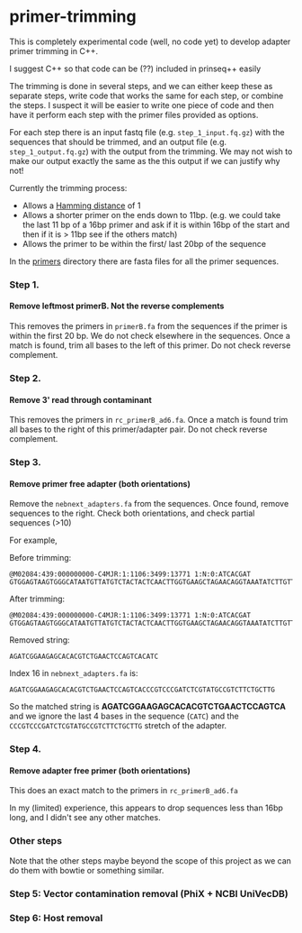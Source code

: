 # primer-trimming

This is completely experimental code (well, no code yet) to develop adapter primer trimming in C++.

I suggest C++ so that code can be (??) included in prinseq++ easily

The trimming is done in several steps, and we can either keep these as separate steps, write code that works the same for each step, or combine the steps. I suspect it will be easier to write one piece of code and then have it perform each step with the primer files provided as options.

For each step there is an input fastq file (e.g. `step_1_input.fq.gz`) with the sequences that should be trimmed, and an output file (e.g. `step_1_output.fq.gz`) with the output from the trimming. We may not wish to make our output exactly the same as the this output if we can justify why not!

Currently the trimming process:
- Allows a [Hamming distance](https://en.wikipedia.org/wiki/Hamming_distance) of 1
- Allows a shorter primer on the ends down to 11bp. (e.g. we could take the last 11 bp of a 16bp primer and ask if it is within 16bp of the start and then if it is > 11bp see if the others match)
- Allows the primer to be within the first/ last 20bp of the sequence



In the [primers](primers) directory there are fasta files for all the primer sequences.

### Step 1.

#### Remove leftmost primerB. Not the reverse complements

This removes the primers in `primerB.fa` from the sequences if the primer is within the first 20 bp. We do not check elsewhere in the sequences. Once a match is found, trim all bases to the left of this primer.
Do not check reverse complement.

### Step 2.

#### Remove 3' read through contaminant

This removes the primers in `rc_primerB_ad6.fa`. Once a match is found trim all bases to the right of this primer/adapter pair. 
Do not check reverse complement.

### Step 3.

#### Remove primer free adapter (both orientations)

Remove the `nebnext_adapters.fa` from the sequences. Once found, remove sequences to the right.
Check both orientations, and check partial sequences (>10)

For example,

Before trimming:
```
@M02084:439:000000000-C4MJR:1:1106:3499:13771 1:N:0:ATCACGAT
GTGGAGTAAGTGGGCATAATGTTATGTCTACTACTCAACTTGGTGAAGCTAGAACAGGTAAATATCTTGTTATGAATAAATTTGCAGATAGTGAAACTAAACCTAGTAGACTTGATGTAGATTTTAATTCTCTCTATACTGATATTAAAAATAAATTAGTTGGAGAAGGATTTGGATCAGGTGTTGGAATTGGAGATCGGAAGAGCACACGTCTGAACTCCAGTCACATC
```

After trimming:
```
@M02084:439:000000000-C4MJR:1:1106:3499:13771 1:N:0:ATCACGAT
GTGGAGTAAGTGGGCATAATGTTATGTCTACTACTCAACTTGGTGAAGCTAGAACAGGTAAATATCTTGTTATGAATAAATTTGCAGATAGTGAAACTAAACCTAGTAGACTTGATGTAGATTTTAATTCTCTCTATACTGATATTAAAAATAAATTAGTTGGAGAAGGATTTGGATCAGGTGTTGGAATTGG
```

Removed string:
```
AGATCGGAAGAGCACACGTCTGAACTCCAGTCACATC
```

Index 16 in `nebnext_adapters.fa` is:
```
AGATCGGAAGAGCACACGTCTGAACTCCAGTCACCCGTCCCGATCTCGTATGCCGTCTTCTGCTTG
```

So the matched string is **AGATCGGAAGAGCACACGTCTGAACTCCAGTCA** and we ignore the last 4 bases in the sequence (`CATC`) and the `CCCGTCCCGATCTCGTATGCCGTCTTCTGCTTG` stretch of the adapter.


### Step 4.

#### Remove adapter free primer (both orientations)

This does an exact match to the primers in `rc_primerB_ad6.fa`

In my (limited) experience, this appears to drop sequences less than 16bp long, and I didn't see any other matches.

### Other steps

Note that the other steps maybe beyond the scope of this project as we can do them with bowtie or something similar.

### Step 5: Vector contamination removal (PhiX + NCBI UniVecDB)

### Step 6: Host removal
